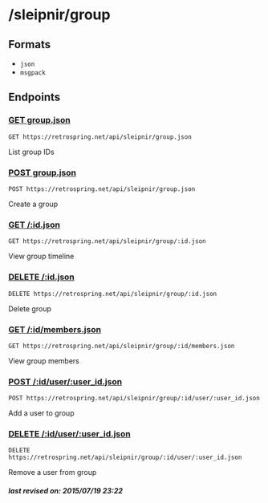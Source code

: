 # /sleipnir/group

## Formats

- `json`
- `msgpack`

## Endpoints

### [GET group.json](root/group.md)

`GET https://retrospring.net/api/sleipnir/group.json`

List group IDs

### [POST group.json](root/group.md)

`POST https://retrospring.net/api/sleipnir/group.json`

Create a group

### [GET /:id.json](group/:id.md)

`GET https://retrospring.net/api/sleipnir/group/:id.json`

View group timeline

### [DELETE /:id.json](group/:id.md)

`DELETE https://retrospring.net/api/sleipnir/group/:id.json`

Delete group

### [GET /:id/members.json](group/:id/members.md)

`GET https://retrospring.net/api/sleipnir/group/:id/members.json`

View group members

### [POST /:id/user/:user_id.json](group/:id/user/:user_id.md)

`POST https://retrospring.net/api/sleipnir/group/:id/user/:user_id.json`

Add a user to group

### [DELETE /:id/user/:user_id.json](group/:id/user/:user_id.md)

`DELETE https://retrospring.net/api/sleipnir/group/:id/user/:user_id.json`

Remove a user from group

##### last revised on: 2015/07/19 23:22

